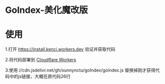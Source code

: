 # GoIndex-美化魔改版

# 使用

1.打开 https://install.kenci.workers.dev 验证并获取代码

2.将代码部署到 [Cloudflare Workers](https://www.cloudflare.com)

3.使用 //cdn.jsdelivr.net/gh/sunnynctu/goIndex/goindex.js 替换掉刚才获得代码中的js链接，大概在原代码26行

> <script src="引号内为需要替换的链接"></script>

